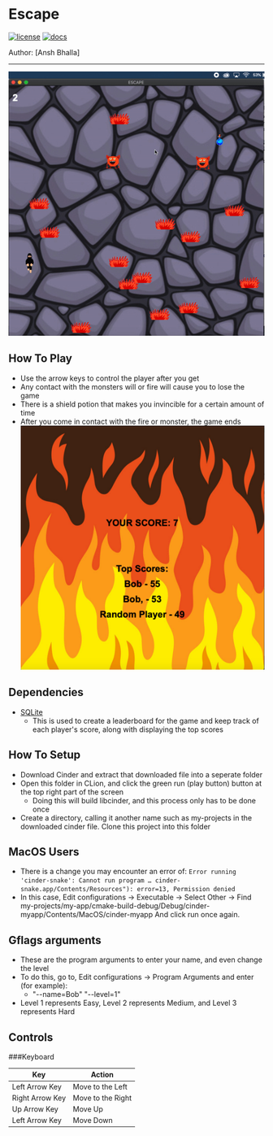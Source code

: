 # Escape

[![license](https://img.shields.io/badge/license-MIT-green)](LICENSE)
[![docs](https://img.shields.io/badge/docs-yes-brightgreen)](docs/README.md)


Author: [Ansh Bhalla]

---
![image](assets/game_gif.gif)

**How To Play**
-
- Use the arrow keys to control the player after you get 
- Any contact with the monsters will or fire will cause you to lose the game
- There is a shield potion that makes you invincible for a certain amount of time 
- After you come in contact with the fire or monster, the game ends
![image](assets/gameEND.png)

**Dependencies**
-
- [SQLite](https://github.com/SqliteModernCpp/sqlite_modern_cpp/tree/dev)
  - This is used to create a leaderboard for the game and keep track
  of each player's score, along with displaying the top scores
 
**How To Setup**  
-
- Download Cinder and extract that downloaded file into a seperate folder
- Open this folder in CLion, and click the green run (play button) button 
at the top right part of the screen
    - Doing this will build libcinder, and this process only
    has to be done once
- Create a directory, calling it another name such as 
my-projects in the downloaded cinder file. Clone this project into this folder

**MacOS Users**
-
- There is a change you may encounter an error of:
   `Error running 'cinder-snake': Cannot run program … cinder-snake.app/Contents/Resources"): error=13, Permission denied`
- In this case, Edit configurations -> Executable -> Select Other -> 
Find my-projects/my-app/cmake-build-debug/Debug/cinder-myapp/Contents/MacOS/cinder-myapp And click run once again.

**Gflags arguments**
-
- These are the program arguments to enter your name, and even change the level
- To do this, go to, Edit configurations -> Program Arguments and enter (for example):
    - "--name=Bob" "--level=1"
- Level 1 represents Easy, Level 2 represents Medium, and Level 3 represents Hard


**Controls**
-
###Keyboard

| Key | Action |
| ---------------|----------------|
|Left Arrow Key |Move to the Left|
|Right Arrow Key |Move to the Right|
|Up Arrow Key   |Move Up|
|Left Arrow Key |Move Down|


